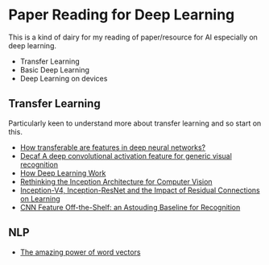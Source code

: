 Paper Reading for Deep Learning
=======

This is a kind of dairy for my reading of paper/resource for AI especially on deep learning.

  * Transfer Learning
  * Basic Deep Learning
  * Deep Learning on devices

## Transfer Learning

   Particularly keen to understand more about transfer learning and so start on this.
   
 * [How transferable are features in deep neural networks?](paper/5347-how-transferable-are-features-in-deep-neural-networks.pdf)
* [Decaf A deep convolutional activation feature for generic visual recognition](paper/deep-convolutional-activation-feature-for-generic-visual-recognition.pdf)
* [How Deep Learning Work](paper/how_deep_learning_work.pdf)
* [Rethinking the Inception Architecture for Computer Vision](inceptionv3.pdf)
* [Inception-V4, Inception-ResNet and the Impact of Residual Connections on Learning](paper/inceptionv4.pdf)
* [CNN Feature Off-the-Shelf: an Astouding Baseline for Recognition](Razavian_CNN_Features_Off-the-Shelf_2014_CVPR_paper.pdf)




## NLP

* [The amazing power of word vectors](https://blog.acolyer.org/2016/04/21/the-amazing-power-of-word-vectors/)

